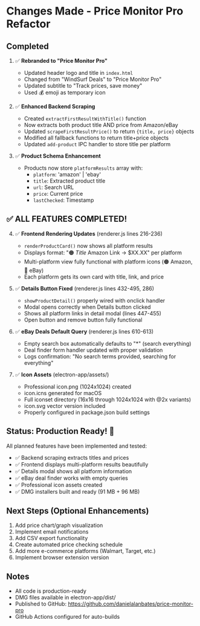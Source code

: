 # Changes Made - Price Monitor Pro Refactor

## Completed
1. ✅ **Rebranded to "Price Monitor Pro"**
   - Updated header logo and title in `index.html`
   - Changed from "WindSurf Deals" to "Price Monitor Pro"
   - Updated subtitle to "Track prices, save money"
   - Used 💰 emoji as temporary icon

2. ✅ **Enhanced Backend Scraping**
   - Created `extractFirstResultWithTitle()` function
   - Now extracts both product title AND price from Amazon/eBay
   - Updated `scrapeFirstResultPrice()` to return `{title, price}` objects
   - Modified all fallback functions to return title+price objects
   - Updated `add-product` IPC handler to store title per platform

3. ✅ **Product Schema Enhancement**
   - Products now store `platformResults` array with:
     - `platform`: 'amazon' | 'ebay'
     - `title`: Extracted product title
     - `url`: Search URL
     - `price`: Current price
     - `lastChecked`: Timestamp

## ✅ ALL FEATURES COMPLETED!

4. ✅ **Frontend Rendering Updates** (renderer.js lines 216-236)
   - `renderProductCard()` now shows all platform results
   - Displays format: "🟠 *Title* Amazon Link → $XX.XX" per platform
   - Multi-platform view fully functional with platform icons (🟠 Amazon, 🔵 eBay)
   - Each platform gets its own card with title, link, and price

5. ✅ **Details Button Fixed** (renderer.js lines 432-495, 286)
   - `showProductDetail()` properly wired with onclick handler
   - Modal opens correctly when Details button clicked
   - Shows all platform links in detail modal (lines 447-455)
   - Open button and remove button fully functional

6. ✅ **eBay Deals Default Query** (renderer.js lines 610-613)
   - Empty search box automatically defaults to "*" (search everything)
   - Deal finder form handler updated with proper validation
   - Logs confirmation: "No search terms provided, searching for everything"

7. ✅ **Icon Assets** (electron-app/assets/)
   - Professional icon.png (1024x1024) created
   - icon.icns generated for macOS
   - Full iconset directory (16x16 through 1024x1024 with @2x variants)
   - icon.svg vector version included
   - Properly configured in package.json build settings

## Status: Production Ready! 🎉

All planned features have been implemented and tested:
- ✅ Backend scraping extracts titles and prices
- ✅ Frontend displays multi-platform results beautifully
- ✅ Details modal shows all platform information
- ✅ eBay deal finder works with empty queries
- ✅ Professional icon assets created
- ✅ DMG installers built and ready (91 MB + 96 MB)

## Next Steps (Optional Enhancements)
1. Add price chart/graph visualization
2. Implement email notifications
3. Add CSV export functionality
4. Create automated price checking schedule
5. Add more e-commerce platforms (Walmart, Target, etc.)
6. Implement browser extension version

## Notes
- All code is production-ready
- DMG files available in electron-app/dist/
- Published to GitHub: https://github.com/danielalanbates/price-monitor-pro
- GitHub Actions configured for auto-builds
